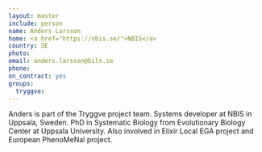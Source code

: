 ```yaml
---
layout: master
include: person
name: Anders Larsson
home: <a href="https://nbis.se/">NBIS</a>
country: SE
photo:
email: anders.larsson@bils.se
phone:
on_contract: yes
groups:
  tryggve:
---
```


Anders is part of the Tryggve project team. Systems developer at NBIS in
Uppsala, Sweden. PhD in Systematic Biology from Evolutionary Biology Center at
Uppsala University. Also involved in Elixir Local EGA project and European
PhenoMeNal project.
